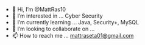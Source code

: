 - 👋 Hi, I’m @MattRas10
- 👀 I’m interested in ... Cyber Security
- 🌱 I’m currently learning ... Java, Security+, MySQL
- 💞️ I’m looking to collaborate on ... 
- 📫 How to reach me ... mattraseta01@gmail.com

<!---
MattRas10/MattRas10 is a ✨ special ✨ repository because its `README.md` (this file) appears on your GitHub profile.
You can click the Preview link to take a look at your changes.
--->
